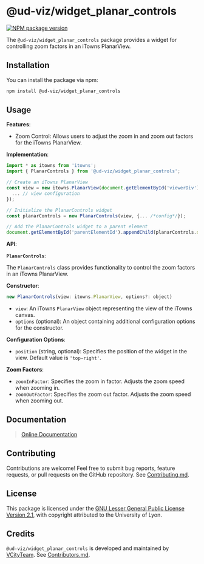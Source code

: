 # @ud-viz/widget_planar_controls

[![NPM package version](https://badgen.net/npm/v/@ud-viz/widget_planar_controls)](https://npmjs.com/package/@ud-viz/widget_planar_controls)

The `@ud-viz/widget_planar_controls` package provides a widget for controlling zoom factors in an iTowns PlanarView.

## Installation

You can install the package via npm:

```bash
npm install @ud-viz/widget_planar_controls
```
## Usage

**Features**:

- Zoom Control: Allows users to adjust the zoom in and zoom out factors for the iTowns PlanarView.

**Implementation**:

```javascript
import * as itowns from 'itowns';
import { PlanarControls } from '@ud-viz/widget_planar_controls';

// Create an iTowns PlanarView
const view = new itowns.PlanarView(document.getElementById('viewerDiv'), {
  ... // view configuration
});

// Initialize the PlanarControls widget
const planarControls = new PlanarControls(view, {... /*config*/});

// Add the PlanarControls widget to a parent element
document.getElementById('parentElementId').appendChild(planarControls.domElement);
```

**API**:

**`PlanarControls`**:

The `PlanarControls` class provides functionality to control the zoom factors in an iTowns PlanarView.

**Constructor**:

```javascript
new PlanarControls(view: itowns.PlanarView, options?: object)
```

- `view`: An iTowns `PlanarView` object representing the view of the iTowns canvas.
- `options` (optional): An object containing additional configuration options for the constructor.

**Configuration Options**:

- `position` (string, optional): Specifies the position of the widget in the view. Default value is `'top-right'`.

**Zoom Factors**:

- `zoomInFactor`: Specifies the zoom in factor. Adjusts the zoom speed when zooming in.
- `zoomOutFactor`: Specifies the zoom out factor. Adjusts the zoom speed when zooming out.

## Documentation

> [Online Documentation](https://vcityteam.github.io/UD-Viz/html/widget_planar_controls/)

## Contributing

Contributions are welcome! Feel free to submit bug reports, feature requests, or pull requests on the GitHub repository. See [Contributing.md](https://github.com/VCityTeam/UD-Viz/blob/master/docs/static/Contributing.md).

## License

This package is licensed under the [GNU Lesser General Public License Version 2.1](https://github.com/VCityTeam/UD-Viz/blob/master/LICENSE.md), with copyright attributed to the University of Lyon.

## Credits

`@ud-viz/widget_planar_controls` is developed and maintained by [VCityTeam](https://github.com/VCityTeam). See [Contributors.md](https://github.com/VCityTeam/UD-Viz/blob/master/docs/static/Contributors.md).


